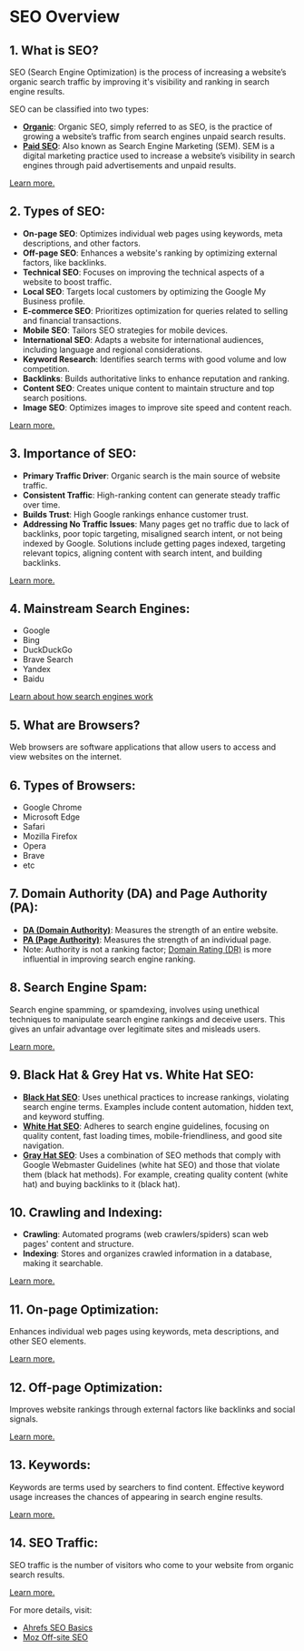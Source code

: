 # SEO Overview

## 1. What is SEO?
SEO (Search Engine Optimization) is the process of increasing a website’s organic search traffic by improving it's visibility and ranking in search engine results. 

SEO can be classified into two types:
- **[Organic](https://www.semrush.com/blog/organic-seo/#why-is-organic-seo-important)**: Organic SEO, simply referred to as SEO, is the practice of growing a website’s traffic from search engines unpaid search results.
- **[Paid SEO](https://en.wikipedia.org/wiki/Search_engine_marketing)**: Also known as Search Engine Marketing (SEM). SEM is a digital marketing practice used to increase a website’s visibility in search engines through paid advertisements and unpaid results.
  
[Learn more.](https://ahrefs.com/blog/organic-marketing/)

## 2. Types of SEO:
- **On-page SEO**: Optimizes individual web pages using keywords, meta descriptions, and other factors.
- **Off-page SEO**: Enhances a website's ranking by optimizing external factors, like backlinks.
- **Technical SEO**: Focuses on improving the technical aspects of a website to boost traffic.
- **Local SEO**: Targets local customers by optimizing the Google My Business profile.
- **E-commerce SEO**: Prioritizes optimization for queries related to selling and financial transactions.
- **Mobile SEO**: Tailors SEO strategies for mobile devices.
- **International SEO**: Adapts a website for international audiences, including language and regional considerations.
- **Keyword Research**: Identifies search terms with good volume and low competition.
- **Backlinks**: Builds authoritative links to enhance reputation and ranking.
- **Content SEO**: Creates unique content to maintain structure and top search positions.
- **Image SEO**: Optimizes images to improve site speed and content reach.

[Learn more.](https://www.simplilearn.com/main-types-of-seo-techniques-in-digital-marketing-article)

## 3. Importance of SEO:
- **Primary Traffic Driver**: Organic search is the main source of website traffic.
- **Consistent Traffic**: High-ranking content can generate steady traffic over time.
- **Builds Trust**: High Google rankings enhance customer trust.
- **Addressing No Traffic Issues**: Many pages get no traffic due to lack of backlinks, poor topic targeting, misaligned search intent, or not being indexed by Google. Solutions include getting pages indexed, targeting relevant topics, aligning content with search intent, and building backlinks.

[Learn more.](https://ahrefs.com/blog/what-is-seo/#why-is-seo-important)

## 4. Mainstream Search Engines:
- Google
- Bing
- DuckDuckGo
- Brave Search
- Yandex
- Baidu

[Learn about how search engines work](https://ahrefs.com/blog/what-is-seo/#how-seo%20works)

## 5. What are Browsers?
Web browsers are software applications that allow users to access and view websites on the internet.

## 6. Types of Browsers:
- Google Chrome
- Microsoft Edge
- Safari
- Mozilla Firefox
- Opera
- Brave
- etc

## 7. Domain Authority (DA) and Page Authority (PA):
- **[DA (Domain Authority)](https://moz.com/learn/seo/domain-authority)**: Measures the strength of an entire website.
- **[PA (Page Authority)](https://moz.com/learn/seo/page-authority)**: Measures the strength of an individual page.
- Note: Authority is not a ranking factor; [Domain Rating (DR)](https://dashthis.com/kpi-examples/domain-rating/#:~:text=A%20domain%20rating%20is%20a,and%20move%20on%20from%20there.) is more influential in improving search engine ranking.

## 8. Search Engine Spam:
Search engine spamming, or spamdexing, involves using unethical techniques to manipulate search engine rankings and deceive users. This gives an unfair advantage over legitimate sites and misleads users.

[Learn more.](https://en.wikipedia.org/wiki/Spamdexing)

## 9. Black Hat & Grey Hat vs. White Hat SEO:
- **[Black Hat SEO](https://ahrefs.com/seo/glossary/black-hat-seo)**: Uses unethical practices to increase rankings, violating search engine terms. Examples include content automation, hidden text, and keyword stuffing.
- **[White Hat SEO](https://ahrefs.com/blog/white-hat-seo/)**: Adheres to search engine guidelines, focusing on quality content, fast loading times, mobile-friendliness, and good site navigation.
- **[Gray Hat SEO](https://ahrefs.com/seo/glossary/grey-hat-seo)**: Uses a combination of SEO methods that comply with Google Webmaster Guidelines (white hat SEO) and those that violate them (black hat methods). For example, creating quality content (white hat) and buying backlinks to it (black hat).

## 10. Crawling and Indexing:
- **Crawling**: Automated programs (web crawlers/spiders) scan web pages' content and structure.
- **Indexing**: Stores and organizes crawled information in a database, making it searchable.

[Learn more.](https://www.geeksforgeeks.org/difference-between-crawling-and-indexing-in-search-engine-optimization-seo/)

## 11. On-page Optimization:
Enhances individual web pages using keywords, meta descriptions, and other SEO elements.

[Learn more.](https://backlinko.com/on-page-seo)

## 12. Off-page Optimization:
Improves website rankings through external factors like backlinks and social signals.

[Learn more.](https://backlinko.com/off-page-seo-guide)

## 13. Keywords:
Keywords are terms used by searchers to find content. Effective keyword usage increases the chances of appearing in search engine results.

[Learn more.](https://moz.com/learn/seo/what-are-keywords)

## 14. SEO Traffic:
SEO traffic is the number of visitors who come to your website from organic search results.

[Learn more.](https://www.semrush.com/blog/seo-traffic-generation/)

For more details, visit:
- [Ahrefs SEO Basics](https://ahrefs.com/blog/seo-basics/#seo-fundamentals)
- [Moz Off-site SEO](https://moz.com/learn/seo/off-site-seo)
